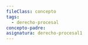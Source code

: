 ```yaml
---
fileClass: concepto
tags:
  - derecho-procesal
concepto-padre:
asignatura: derecho-procesal1
---
```

